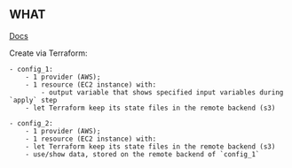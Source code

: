 
## WHAT

[Docs](https://www.terraform.io/docs/providers/terraform/d/remote_state.html)

Create via Terraform:

    - config_1:
        - 1 provider (AWS);
        - 1 resource (EC2 instance) with:
            - output variable that shows specified input variables during `apply` step
        - let Terraform keep its state files in the remote backend (s3)

    - config_2:
        - 1 provider (AWS);
        - 1 resource (EC2 instance) with:
        - let Terraform keep its state files in the remote backend (s3)
        - use/show data, stored on the remote backend of `config_1`





